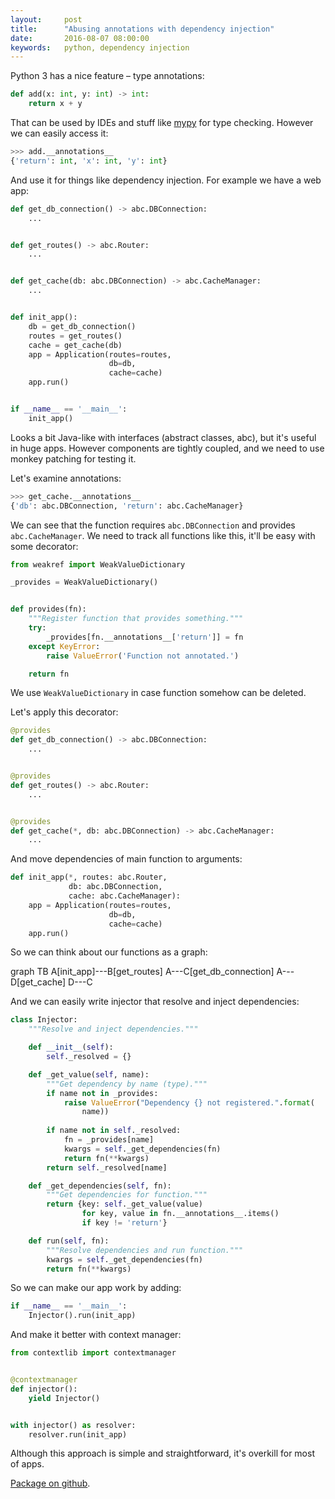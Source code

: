 ```yaml
---
layout:     post
title:      "Abusing annotations with dependency injection"
date:       2016-08-07 08:00:00
keywords:   python, dependency injection
---
```


Python 3 has a nice feature &ndash; type annotations:

~~~python
def add(x: int, y: int) -> int:
    return x + y
~~~

That can be used by IDEs and stuff like [mypy](https://github.com/python/mypy)
for type checking.  However we can easily access it:

~~~python
>>> add.__annotations__
{'return': int, 'x': int, 'y': int}
~~~

And use it for things like dependency injection. For example we have a
web app:

~~~python
def get_db_connection() -> abc.DBConnection:
    ...


def get_routes() -> abc.Router:
    ...


def get_cache(db: abc.DBConnection) -> abc.CacheManager:
    ...


def init_app():
    db = get_db_connection()
    routes = get_routes()
    cache = get_cache(db)
    app = Application(routes=routes,
                      db=db,
                      cache=cache)
    app.run()


if __name__ == '__main__':
    init_app()
~~~

Looks a bit Java-like with interfaces (abstract classes, abc), but it's useful
in huge apps. However components are tightly coupled, and we need to use monkey patching for testing it.

Let's examine annotations: 

~~~python
>>> get_cache.__annotations__
{'db': abc.DBConnection, 'return': abc.CacheManager}
~~~

We can see that the function requires `abc.DBConnection` and provides
`abc.CacheManager`. We need to track all functions like this, it'll be easy with
some decorator:

~~~python
from weakref import WeakValueDictionary

_provides = WeakValueDictionary()


def provides(fn):
    """Register function that provides something."""
    try:
        _provides[fn.__annotations__['return']] = fn
    except KeyError:
        raise ValueError('Function not annotated.')

    return fn
~~~

We use `WeakValueDictionary` in case function somehow can be deleted.

Let's apply this decorator:

~~~python
@provides
def get_db_connection() -> abc.DBConnection:
    ...


@provides
def get_routes() -> abc.Router:
    ...


@provides
def get_cache(*, db: abc.DBConnection) -> abc.CacheManager:
    ...
~~~


And move dependencies of main function to arguments:

~~~python
def init_app(*, routes: abc.Router,
             db: abc.DBConnection,
             cache: abc.CacheManager):
    app = Application(routes=routes,
                      db=db,
                      cache=cache)
    app.run()
~~~

So we can think about our functions as a graph:

<div class="mermaid">
graph TB
    A[init_app]---B[get_routes]
    A---C[get_db_connection]
    A---D[get_cache]
    D---C
</div>

And we can easily write injector that resolve and inject dependencies:

~~~python
class Injector:
    """Resolve and inject dependencies."""

    def __init__(self):
        self._resolved = {}

    def _get_value(self, name):
        """Get dependency by name (type)."""
        if name not in _provides:
            raise ValueError("Dependency {} not registered.".format(
                name))
        
        if name not in self._resolved:           
            fn = _provides[name]
            kwargs = self._get_dependencies(fn)
            return fn(**kwargs)
        return self._resolved[name]

    def _get_dependencies(self, fn):
        """Get dependencies for function."""
        return {key: self._get_value(value)
                for key, value in fn.__annotations__.items()
                if key != 'return'}

    def run(self, fn):
        """Resolve dependencies and run function."""
        kwargs = self._get_dependencies(fn)
        return fn(**kwargs)
~~~

So we can make our app work by adding:

~~~python
if __name__ == '__main__':
    Injector().run(init_app)
~~~

And make it better with context manager:

~~~python
from contextlib import contextmanager


@contextmanager
def injector():
    yield Injector()


with injector() as resolver:
    resolver.run(init_app)
~~~

Although this approach is simple and straightforward, it's overkill for most of apps.

[Package on github](https://github.com/nvbn/anndi).
